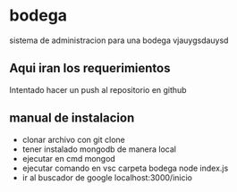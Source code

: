 # bodega
sistema de administracion para una bodega
vjauygsdauysd

## Aqui iran los requerimientos
Intentado hacer un push al repositorio en github
## manual de instalacion
- clonar archivo con git clone
- tener instalado mongodb de manera local
- ejecutar en cmd mongod
- ejecutar comando  en vsc carpeta bodega node index.js
- ir al buscador de google localhost:3000/inicio
